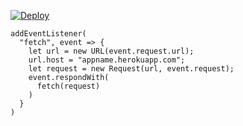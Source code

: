 [![Deploy](https://www.herokucdn.com/deploy/button.png)](https://dashboard.heroku.com/new?template=https://github.com/outpo/llb.git)

```
addEventListener(
  "fetch", event => {
    let url = new URL(event.request.url);
    url.host = "appname.herokuapp.com";
    let request = new Request(url, event.request);
    event.respondWith(
      fetch(request)
    )
  }
)
```
